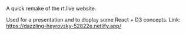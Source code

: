 A quick remake of the rt.live website.

Used for a presentation and to display some React + D3 concepts. Link: https://dazzling-heyrovsky-52822e.netlify.app/
